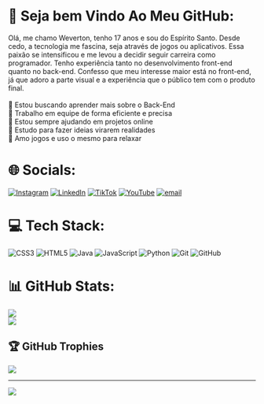 # 💫 Seja bem Vindo Ao Meu GitHub:
Olá, me chamo Weverton, tenho 17 anos e sou do Espírito Santo. Desde cedo, a tecnologia me fascina, seja através de jogos ou aplicativos. Essa paixão se intensificou e me levou a decidir seguir carreira como programador. Tenho experiência tanto no desenvolvimento front-end quanto no back-end. Confesso que meu interesse maior está no front-end, já que adoro a parte visual e a experiência que o público tem com o produto final.<br><br>🔭 Estou buscando aprender mais sobre o Back-End<br>👯 Trabalho em equipe de forma eficiente e precisa<br>🤝 Estou sempre ajudando em projetos online<br>🌱 Estudo para fazer ideias virarem realidades<br>💬 Amo jogos e uso o mesmo para relaxar


# 🌐 Socials:
[![Instagram](https://img.shields.io/badge/Instagram-%23E4405F.svg?logo=Instagram&logoColor=white)](https://instagram.com/weverton.msilva) [![LinkedIn](https://img.shields.io/badge/LinkedIn-%230077B5.svg?logo=linkedin&logoColor=white)](https://linkedin.com/in/weverton.msilva) [![TikTok](https://img.shields.io/badge/TikTok-%23000000.svg?logo=TikTok&logoColor=white)](https://tiktok.com/@weverton.msilva) [![YouTube](https://img.shields.io/badge/YouTube-%23FF0000.svg?logo=YouTube&logoColor=white)](https://youtube.com/@weverton.msilva) [![email](https://img.shields.io/badge/Email-D14836?logo=gmail&logoColor=white)](mailto:wevertonmartinsdigital@gmail.com) 

# 💻 Tech Stack:
![CSS3](https://img.shields.io/badge/css3-%231572B6.svg?style=for-the-badge&logo=css3&logoColor=white) ![HTML5](https://img.shields.io/badge/html5-%23E34F26.svg?style=for-the-badge&logo=html5&logoColor=white) ![Java](https://img.shields.io/badge/java-%23ED8B00.svg?style=for-the-badge&logo=openjdk&logoColor=white) ![JavaScript](https://img.shields.io/badge/javascript-%23323330.svg?style=for-the-badge&logo=javascript&logoColor=%23F7DF1E) ![Python](https://img.shields.io/badge/python-3670A0?style=for-the-badge&logo=python&logoColor=ffdd54) ![Git](https://img.shields.io/badge/git-%23F05033.svg?style=for-the-badge&logo=git&logoColor=white) ![GitHub](https://img.shields.io/badge/github-%23121011.svg?style=for-the-badge&logo=github&logoColor=white)
# 📊 GitHub Stats:
![](https://nirzak-streak-stats.vercel.app/?user=weverton-msilva&theme=radical&hide_border=false)<br/>
![](https://github-readme-stats.vercel.app/api/top-langs/?username=weverton-msilva&theme=radical&hide_border=false&include_all_commits=true&count_private=false&layout=compact)

## 🏆 GitHub Trophies
![](https://github-profile-trophy.vercel.app/?username=weverton-msilva&theme=radical&no-frame=false&no-bg=false&margin-w=4)

---
[![](https://visitcount.itsvg.in/api?id=weverton-msilva&icon=4&color=5)](https://visitcount.itsvg.in)

<!-- Proudly created with GPRM ( https://gprm.itsvg.in ) -->
